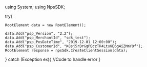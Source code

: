 using System;
using NpsSDK;

try{

    RootElement data = new RootElement();

    data.Add("psp_Version", "2.2");
    data.Add("psp_MerchantId", "sdk_test");
    data.Add("psp_PosDateTime", "2019-12-01 12:00:00");
    data.Add("psp_CustomerId", "K8sj5rBrGqPBczTR4LtuKE6g4iZMmY9f");
    RootElement response = npsSdk.CreateClientSession(data);

}
catch (Exception ex){
    //Code to handle error
}


